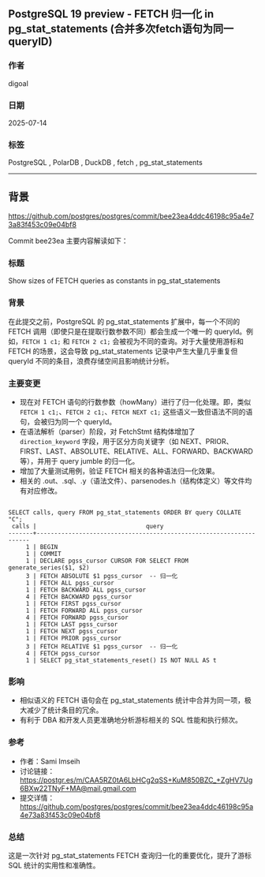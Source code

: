 ## PostgreSQL 19 preview - FETCH 归一化 in pg_stat_statements (合并多次fetch语句为同一 queryID) 
                    
### 作者                    
digoal                    
                    
### 日期                    
2025-07-14                    
                    
### 标签                    
PostgreSQL , PolarDB , DuckDB , fetch , pg_stat_statements  
                    
----                    
                    
## 背景         
https://github.com/postgres/postgres/commit/bee23ea4ddc46198c95a4e73a83f453c09e04bf8    
    
Commit bee23ea 主要内容解读如下：  
  
### 标题  
Show sizes of FETCH queries as constants in pg_stat_statements  
  
### 背景  
在此提交之前，PostgreSQL 的 pg_stat_statements 扩展中，每一个不同的 FETCH 调用（即使只是在提取行数参数不同）都会生成一个唯一的 queryId。例如，`FETCH 1 c1;` 和 `FETCH 2 c1;` 会被视为不同的查询。对于大量使用游标和 FETCH 的场景，这会导致 pg_stat_statements 记录中产生大量几乎重复但 queryId 不同的条目，浪费存储空间且影响统计分析。  
  
### 主要变更  
- 现在对 FETCH 语句的行数参数（howMany）进行了归一化处理。即，类似 `FETCH 1 c1;`、`FETCH 2 c1;`、`FETCH NEXT c1;` 这些语义一致但语法不同的语句，会被归为同一个 queryId。  
- 在语法解析（parser）阶段，对 FetchStmt 结构体增加了 `direction_keyword` 字段，用于区分方向关键字（如 NEXT、PRIOR、FIRST、LAST、ABSOLUTE、RELATIVE、ALL、FORWARD、BACKWARD 等），并用于 query jumble 的归一化。  
- 增加了大量测试用例，验证 FETCH 相关的各种语法归一化效果。  
- 相关的 .out、.sql、.y（语法文件）、parsenodes.h（结构体定义）等文件均有对应修改。  
  
```  
  
SELECT calls, query FROM pg_stat_statements ORDER BY query COLLATE "C";  
 calls |                               query                                  
-------+--------------------------------------------------------------------  
     1 | BEGIN  
     1 | COMMIT  
     1 | DECLARE pgss_cursor CURSOR FOR SELECT FROM generate_series($1, $2)  
     3 | FETCH ABSOLUTE $1 pgss_cursor  -- 归一化  
     1 | FETCH ALL pgss_cursor  
     1 | FETCH BACKWARD ALL pgss_cursor  
     4 | FETCH BACKWARD pgss_cursor  
     1 | FETCH FIRST pgss_cursor  
     1 | FETCH FORWARD ALL pgss_cursor  
     4 | FETCH FORWARD pgss_cursor  
     1 | FETCH LAST pgss_cursor  
     1 | FETCH NEXT pgss_cursor  
     1 | FETCH PRIOR pgss_cursor  
     3 | FETCH RELATIVE $1 pgss_cursor  -- 归一化  
     4 | FETCH pgss_cursor  
     1 | SELECT pg_stat_statements_reset() IS NOT NULL AS t  
```  
  
### 影响  
- 相似语义的 FETCH 语句会在 pg_stat_statements 统计中合并为同一项，极大减少了统计条目的冗余。  
- 有利于 DBA 和开发人员更准确地分析游标相关的 SQL 性能和执行频次。  
  
### 参考  
- 作者：Sami Imseih  
- 讨论链接：https://postgr.es/m/CAA5RZ0tA6LbHCg2qSS+KuM850BZC_+ZgHV7Ug6BXw22TNyF+MA@mail.gmail.com  
- 提交详情：https://github.com/postgres/postgres/commit/bee23ea4ddc46198c95a4e73a83f453c09e04bf8  
  
### 总结  
这是一次针对 pg_stat_statements FETCH 查询归一化的重要优化，提升了游标 SQL 统计的实用性和准确性。  
